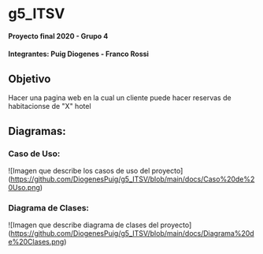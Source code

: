 # g5_ITSV
#### Proyecto final 2020 - Grupo 4
#### Integrantes: Puig Diogenes - Franco Rossi

## Objetivo
Hacer una pagina web en la cual un cliente puede hacer reservas de habitacionse de "X" hotel

## Diagramas:
### Caso de Uso:
![Imagen que describe los casos de uso del proyecto]
(https://github.com/DiogenesPuig/g5_ITSV/blob/main/docs/Caso%20de%20Uso.png)
### Diagrama de Clases:
![Imagen que describe diagrama de clases del proyecto]
(https://github.com/DiogenesPuig/g5_ITSV/blob/main/docs/Diagrama%20de%20Clases.png)

